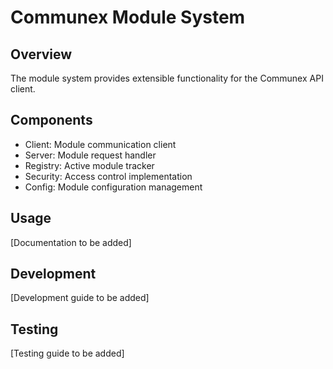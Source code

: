 # Communex Module System

## Overview
The module system provides extensible functionality for the Communex API client.

## Components
- Client: Module communication client
- Server: Module request handler
- Registry: Active module tracker
- Security: Access control implementation
- Config: Module configuration management

## Usage
[Documentation to be added]

## Development
[Development guide to be added]

## Testing
[Testing guide to be added]
